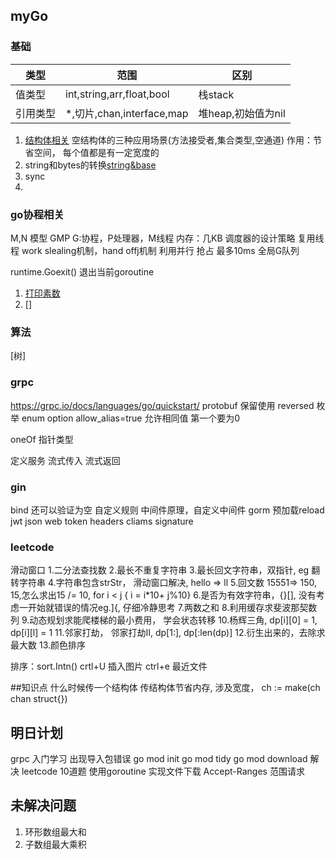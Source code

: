 ## myGo

### 基础

|类型| 范围                       | 区别           |
|---|--------------------------|--------------|
|值类型| int,string,arr,float,bool | 栈stack       |
|引用类型| *,切片,chan,interface,map  | 堆heap,初始值为nil |

1. [结构体相关](base/struct.go)
  空结构体的三种应用场景(方法接受者,集合类型,空通道)
  作用：节省空间， 每个值都是有一定宽度的
2. string和bytes的转换[string&base](base/string.go) 
3. sync
4. 
### go协程相关

M,N 模型 GMP G:协程，P处理器，M线程 内存：几KB 调度器的设计策略 复用线程 work slealing机制，hand offj机制 利用并行 抢占 最多10ms 全局G队列

runtime.Goexit() 退出当前goroutine

1. [打印素数](goroutine/prime.go)
2. []

### 算法

[树]

### grpc
https://grpc.io/docs/languages/go/quickstart/
protobuf
保留使用 reversed
枚举 enum option allow_alias=true 允许相同值 第一个要为0 

oneOf 指针类型

定义服务
流式传入
流式返回

### gin
bind 还可以验证为空 自定义规则
中间件原理，自定义中间件
gorm 预加载reload 
jwt json web token
headers cliams signature


### leetcode
滑动窗口
1.二分法查找数
2.最长不重复字符串
3.最长回文字符串，双指针, eg 翻转字符串
4.字符串包含strStr， 滑动窗口解决, hello => ll
5.回文数 15551=> 150, 15,怎么求出15 /= 10, for i < j { i = i*10+ j%10} 
6.是否为有效字符串，{}[], 没有考虑一开始就错误的情况eg.]{, 仔细冷静思考
7.两数之和
8.利用缓存求斐波那契数列
9.动态规划求能爬楼梯的最小费用， 学会状态转移
10.杨辉三角, dp[i][0] = 1, dp[i][l] = 1
11.邻家打劫， 邻家打劫II, dp[1:], dp[:len(dp)]
12.衍生出来的，去除求最大数
13.颜色排序

排序：sort.Intn()
crtl+U 插入图片
ctrl+e 最近文件

##知识点
什么时候传一个结构体
传结构体节省内存, 涉及宽度， ch := make(ch chan struct{})


## 明日计划
grpc 入门学习
出现导入包错误
go mod init
go mod tidy
go mod download 解决
leetcode 10道题
使用goroutine 实现文件下载
Accept-Ranges 范围请求

## 未解决问题
1. 环形数组最大和
2. 子数组最大乘积
